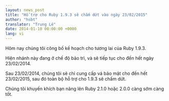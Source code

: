 ```yaml
---
layout: news_post
title: "Hỗ trợ cho Ruby 1.9.3 sẽ chấm dứt vào ngày 23/02/2015"
author: "hsbt"
translator: "Trung Lê"
date: 2014-01-10 00:00:00 +0000
lang: vi
---
```


Hôm nay chúng tôi công bố kế hoạch cho tương lai của Ruby 1.9.3.

Hiện nhánh này đang ở chế độ bảo trì, và sẽ tiếp tục cho đến hết ngày 23/02/2014.

Sau 23/02/2014, chúng tôi sẽ chỉ cung cấp vá bảo mật cho đến hết 23/02/2015,
sau đó toàn bộ hỗ trợ cho 1.9.3 sẽ chấm dứt.

Chúng tôi khuyến khích bạn nâng lên Ruby 2.1.0 hoặc 2.0.0 càng sớm càng tốt.